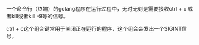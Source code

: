 一个命令行（终端）的golang程序在运行过程中，无时无刻是需要接收ctrl + c 或者kill或者kill -9等的信号。

ctrl + c这个组合键常用于关闭正在运行的程序，这个组合会发出一个SIGINT信号，

